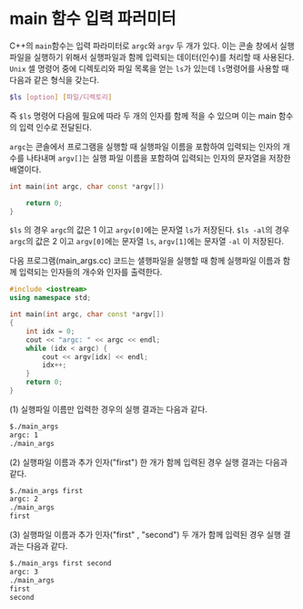 # main 함수 입력 파러미터 

C++의 ```main```함수는 입력 파라미터로 ```argc```와 ```argv``` 두 개가 있다. 이는 콘솔 창에서 실행 파일을 실행하기 위해서 실행파일과 함께 입력되는 데이터(인수)를
처리할 때 사용된다. 
```Unix``` 셀 명령어 중에 디렉토리와 파일 목록을 얻는 ```ls```가 있는데 ```ls```명령어를 사용할 때 다음과 같은 형식을 갖는다. 

```bash
$ls [option] [파일/디렉토리]
```

즉 ```$ls``` 명령어 다음에 필요에 따라 두 개의 인자를 함께 적을 수 있으며 이는 main 함수의 입력 인수로 전달된다. 

```argc```는 콘솔에서 프로그램을 실행할 때 실행파일 이름을 포함하여 입력되는 인자의 개수를 나타내며 
```argv[]```는 실행 파일 이름을 포함하여 입력되는 인자의 문자열을 저장한 배열이다.  

```c++
int main(int argc, char const *argv[])

	return 0;
}
````
```$ls``` 의 경우 ```argc```의 값은 1 이고 ```argv[0]```에는 문자열 ```ls```가 저장된다. 
```$ls -al```의 경우  ```argc```의 값은 2 이고 ```argv[0]```에는 문자열 ```ls```, ```argv[1]```에는 문자열 ```-al``` 이 저장된다. 


다음 프로그램(main_args.cc) 코드는 샐행파일을 실행할 때 함께 실행파일 이름과 함께 입력되는 인자들의 개수와 인자를 출력한다. 

```c++
#include <iostream>
using namespace std;

int main(int argc, char const *argv[])
{
	int idx = 0;
	cout << "argc: " << argc << endl;
	while (idx < argc) {
		cout << argv[idx] << endl;
		idx++;
	}	
	return 0;
}
````

(1) 실행파일 이름만 입력한 경우의 실행 결과는 다음과 같다. 

```bash
$./main_args
argc: 1
./main_args
```

(2) 실행파일 이름과 추가 인자("first") 한 개가 함께 입력된 경우 실행 결과는 다음과 같다. 

```bash
$./main_args first
argc: 2
./main_args
first
```

(3) 실행파일 이름과 추가 인자("first" , "second") 두 개가 함께 입력된 경우 실행 결과는 다음과 같다. 

```bash
$./main_args first second
argc: 3
./main_args
first
second
```
